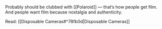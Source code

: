 Probably should be clubbed with [[Polaroid]] — that’s how people get film. And people want film because nostalgia and authenticity.

Read: [[Disposable Cameras#^78fb0d|Disposable Cameras]]
